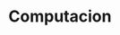 ---
title: "Computacion"
url: /ciudad-autonoma-de-buenos-aires/computacion-segurola/
shop: Computer
---